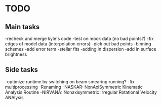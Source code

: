 # TODO

## Main tasks

-recheck and merge kyle's code
-test on mock data (no bad points?)
-fix edges of model data (interpolation errors)
-pick out bad points
-binning schemes
-add error term
-stellar fits
-adding in dispersion
-add in surface brightness

## Side tasks

-optimize runtime by switching on beam smearing running?
-fix multiprocessing
-Renaming
    -NASKAR: NonAxiSymmetric Kinematic Analysis Routine
    -NIRVANA: Nonaxisymmetric Irregular Rotational Velocity ANAlysis
